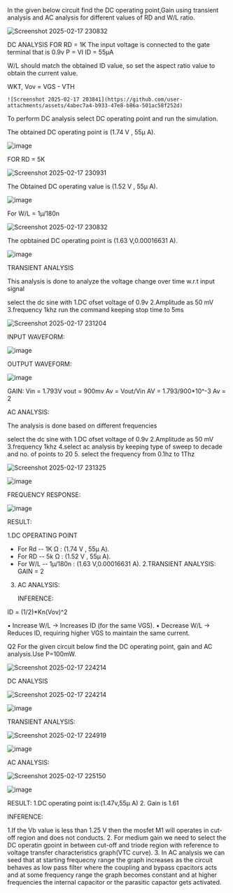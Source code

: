 In the given below circuit find the DC operating point,Gain using transient analysis and AC analysis for different values of RD and W/L ratio.

![Screenshot 2025-02-17 230832](https://github.com/user-attachments/assets/d5436a82-a51a-4b7d-b983-c42d454b6236)


DC ANALYSIS
FOR RD = 1K
The input voltage is connected to the gate terminal that is 0.9v
P = VI
ID = 55µA

W/L should match the obtained ID value, so set the aspect ratio value to obtain the 
current value.

WKT,
    Vov = VGS - VTH

    ![Screenshot 2025-02-17 203841](https://github.com/user-attachments/assets/4abec7a4-b933-47e8-b86a-501ac58f252d)



To perform DC analysis select DC operating point and run the simulation.

The obtained DC operating point is (1.74 V , 55µ A).

![image](https://github.com/user-attachments/assets/e4215347-171c-4336-bdbd-2af65b0fd501)


FOR RD = 5K

![Screenshot 2025-02-17 230931](https://github.com/user-attachments/assets/6a4bd4e1-cbaa-4f3e-ba09-7c96233ff7b5)


The Obtained DC operating value is (1.52 V , 55µ A).


![image](https://github.com/user-attachments/assets/3d8c260f-8dc3-4afb-a95c-f13d87fa34d4)

   
For W/L = 1µ/180n


![Screenshot 2025-02-17 230832](https://github.com/user-attachments/assets/fde357b3-2510-4671-9d8c-e68f501bb08d)



The opbtained DC operating point is (1.63 V,0.00016631 A).


![image](https://github.com/user-attachments/assets/e2e7afb8-7a31-40e1-89c7-17fcd8c953bb)


TRANSIENT ANALYSIS

This analysis is done to analyze the voltage change over time w.r.t input signal

select the dc sine with 
1.DC ofset voltage of 0.9v
2.Amplitude as 50 mV
3.frequency 1khz
 run the command keeping stop time to 5ms

 ![Screenshot 2025-02-17 231204](https://github.com/user-attachments/assets/97dfe95d-2723-4ede-8797-d00499907568)



 INPUT WAVEFORM:

![image](https://github.com/user-attachments/assets/9d45fa72-6732-4bec-b008-00940b9508fe)

OUTPUT WAVEFORM:

![image](https://github.com/user-attachments/assets/555f9ad6-9996-45c1-b154-f58ad2a72928)

 
GAIN:
  Vin = 1.793V
  vout = 900mv
  Av = Vout/Vin
  AV = 1.793/900*10^-3
  Av = 2

  AC ANALYSIS:

  The analysis is done based on different frequencies

select the dc sine with 
1.DC ofset voltage of 0.9v
2.Amplitude as 50 mV
3.frequency 1khz
4.select ac analysis by keeping type of sweep to decade and no. of points to 20
5. select the frequency from 0.1hz to 1Thz

![Screenshot 2025-02-17 231325](https://github.com/user-attachments/assets/45f684e0-982a-49bb-8959-c18b2d1551ce)


![image](https://github.com/user-attachments/assets/75005d14-5b08-471b-8816-854149449d68)

FREQUENCY RESPONSE:

![image](https://github.com/user-attachments/assets/59ea971e-ebe1-4596-8010-a63884fc2388)


RESULT:

1.DC OPERATING POINT
* For Rd -- 1K Ω : (1.74 V , 55µ A).
* For RD -- 5k Ω : (1.52 V , 55µ A).
* For W/L -- 1µ/180n : (1.63 V,0.00016631 A).
2.TRANSIENT ANALYSIS:
  GAIN = 2
3. AC ANALYSIS:


      INFERENCE:

  
ID = (1/2)*Kn(Vov)^2

• Increase W/L → Increases ID (for the same VGS).
• Decrease W/L → Reduces ID, requiring higher VGS to maintain the same current.




  Q2 For the given circuit below find the DC operating point, gain and AC analysis.Use P=100mW.

  ![Screenshot 2025-02-17 224214](https://github.com/user-attachments/assets/1f1ff2df-5074-4377-a7a2-f6fe62c84501)



  DC ANALYSIS

  ![Screenshot 2025-02-17 224214](https://github.com/user-attachments/assets/6aa0d2cc-a38c-46ca-9324-90ee2adf1a7b)

  
![image](https://github.com/user-attachments/assets/c1a7f948-d2d9-4d69-9708-5f963c103734)

TRANSIENT ANALYSIS:

![Screenshot 2025-02-17 224919](https://github.com/user-attachments/assets/bb5aedb1-8aa4-4a16-b5ec-d47047698562)


![image](https://github.com/user-attachments/assets/c431cc95-1d6a-416a-a1cf-b36bdeb4c75c)

AC ANALYSIS:

![Screenshot 2025-02-17 225150](https://github.com/user-attachments/assets/b07c972f-4626-4a9c-9d57-0eccaf08ad0f)

![image](https://github.com/user-attachments/assets/ab40282b-221b-417f-bad5-d733ef0ac17a)

RESULT:
1.DC operating point is:(1.47v,55µ A)
2. Gain is 1.61

INFERENCE:

 1.If the Vb value is less than 1.25 V then the mosfet M1 will operates in cut-off region and does not conducts. 
 2. For medium gain we need to select the DC operatin gpoint in between cut-off and triode region with reference to voltage transfer characteristics graph(VTC curve). 
 3. In AC analysis we can seed that at starting frequecny range the graph increases as the circuit behaves as low pass filter where the coupling and bypass cpacitors acts and at some frequency range the graph becomes constant and at higher frequencies the internal capacitor or the parasitic capactor gets activated.

